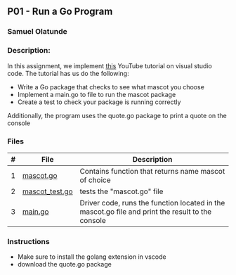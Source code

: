 ## P01 - Run a Go Program
### Samuel Olatunde 
### Description:

In this assignment, we implement [this](https://www.youtube.com/watch?v=1MXIGYrMk80) YouTube tutorial on visual studio code. The tutorial has us do the following:
* Write a Go package that checks to see what mascot you choose
* Implement a main.go to file to run the mascot package
* Create a test to check your package is running correctly

Additionally, the program uses the quote.go package to print a quote on the console 




### Files

|   #   | File             | Description                                        |
| :---: | ---------------- | -------------------------------------------------- |
|   1   | [mascot.go](https://github.com/SamOlatunde/4143-PLC/tree/main/Assignments/P01/mascot/mascot.go)        |  Contains function that returns name mascot of choice     |
|   2   | [mascot_test.go](https://github.com/SamOlatunde/4143-PLC/tree/main/Assignments/P01/mascot/mascot_test.go)  | tests the "mascot.go" file         |
|   3   | [main.go](https://github.com/SamOlatunde/4143-PLC/tree/main/Assignments/P01/main.go) | Driver code, runs the function located in the mascot.go file and print the result to the console|


### Instructions
- Make sure to install the golang extension in vscode 
- download the quote.go package


